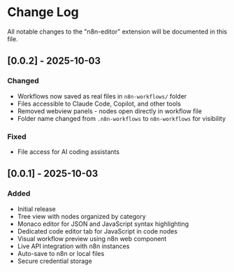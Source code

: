 # Change Log

All notable changes to the "n8n-editor" extension will be documented in this file.

## [0.0.2] - 2025-10-03

### Changed
- Workflows now saved as real files in `n8n-workflows/` folder
- Files accessible to Claude Code, Copilot, and other tools
- Removed webview panels - nodes open directly in workflow file
- Folder name changed from `.n8n-workflows` to `n8n-workflows` for visibility

### Fixed
- File access for AI coding assistants

## [0.0.1] - 2025-10-03

### Added
- Initial release
- Tree view with nodes organized by category
- Monaco editor for JSON and JavaScript syntax highlighting
- Dedicated code editor tab for JavaScript in code nodes
- Visual workflow preview using n8n web component
- Live API integration with n8n instances
- Auto-save to n8n or local files
- Secure credential storage

